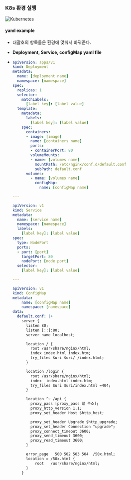 ### K8s 환경 실행

![Kubernetes](https://img.shields.io/badge/kubernetes-%23326ce5.svg?style=for-the-badge&logo=kubernetes&logoColor=white)

#### yaml example

- 대괄호의 항목들은 환경에 맞춰서 바꿔준다.
- **Deployment, Service, configMap yaml file**

- ```yaml
  apiVersion: apps/v1
  kind: Deployment
  metadata:
    name: [deployment name]
    namespace: [namespace]
  spec:
    replicas: 1
    selector:
      matchLabels:
        [label key]: [label value]
    template:
      metadata:
        labels:
          [label key]: [label value]
      spec:
        containers:
        - image: [image]
          name: [containers name]
          ports:
          - containerPort: 80
          volumeMounts:
          - name: [volumes name]
            mountPath: /etc/nginx/conf.d/default.conf
            subPath: default.conf
        volumes:
          - name: [volumes name]
            configMap:
              name: [configMap name]

  ---

  apiVersion: v1
  kind: Service
  metadata:
    name: [service name]
    namespace: [namespace]
    labels:
      [label key]: [label value]
  spec:
    type: NodePort
    ports:
    - port: [port]
      targetPort: 80
      nodePort: [node port]
    selector:
      [label key]: [label value]

  ---

  apiVersion: v1
  kind: ConfigMap
  metadata:
      name: [configMap name]
      namespace: [namespace]
  data:
    default.conf: |+
      server {
        listen 80;
        listen [::]:80;
        server_name localhost;

        location / {
          root /usr/share/nginx/html;
          index index.html index.htm;
          try_files $uri $uri/ /index.html;
        }

        location /login {
          root /usr/share/nginx/html;
          index  index.html index.htm;
          try_files $uri $uri/index.html =404;
        }

        location ^~ /api {
          proxy_pass [proxy_pass 할 주소];
          proxy_http_version 1.1;
          proxy_set_header Host $http_host;

          proxy_set_header Upgrade $http_upgrade;
          proxy_set_header Connection "upgrade";
          proxy_connect_timeout 3600;
          proxy_send_timeout 3600;
          proxy_read_timeout 3600;
        }

        error_page   500 502 503 504  /50x.html;
        location = /50x.html {
            root   /usr/share/nginx/html;
        }
      }
  ```
